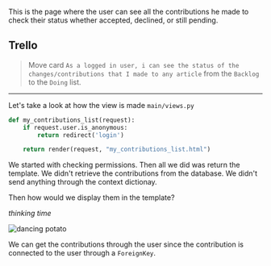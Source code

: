 This is the page where the user can see all the contributions he made to check their status whether accepted, declined, or still pending.

## Trello
> Move card `As a logged in user, i can see the status of the changes/contributions that I made to any article` from the `Backlog` to the `Doing` list.
___

Let's take a look at how the view is made
`main/views.py`
```python
def my_contributions_list(request):
	if request.user.is_anonymous:
		return redirect('login')

	return render(request, "my_contributions_list.html")
```

We started with checking permissions. Then all we did was return the template. 
We didn't retrieve the contributions from the database.
We didn't send anything through the context dictionay.

Then how would we display them in the template?

*thinking time*

![dancing potato](https://media1.tenor.com/images/61497871ab091f01703a3f1a624fb3c4/tenor.gif?itemid=11684043)

We can get the contributions through the user since the contribution is connected to the user through a `ForeignKey`.